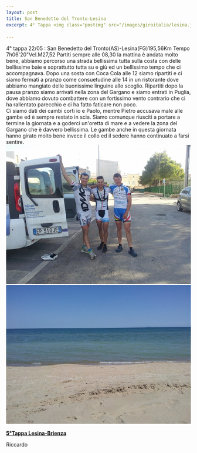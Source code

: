 ```yaml
---
layout: post
title: San Benedetto del Tronto-Lesina
excerpt: 4° Tappa <img class="postimg" src="/images/giroitalia/lesina.jpg">

---
```


4° tappa 22/05 : San Benedetto del Tronto(AS)-Lesina(FG)195,56Km Tempo 7h06'20"Vel.M27,52
Partiti sempre alle 08,30 la mattina è andata molto bene, abbiamo percorso una strada bellissima tutta sulla costa con delle bellissime baie e soprattutto tutta su e giù ed un bellissimo tempo che ci accompagnava. Dopo una sosta con Coca Cola alle 12 siamo ripartiti e ci siamo fermati a pranzo come consuetudine alle 14 in un ristorante dove abbiamo mangiato delle buonissime linguine allo scoglio. Ripartiti dopo la pausa pranzo siamo arrivati nella zona del Gargano e siamo entrati in Puglia, dove abbiamo dovuto combattere con un fortissimo vento contrario che ci ha rallentato parecchio e ci ha fatto faticare non poco.<br>
Ci siamo dati dei cambi corti io e Paolo, mentre Pietro accusava male alle gambe ed è sempre restato in scia. Siamo comunque riusciti a portare a termine la giornata e a goderci un'oretta di mare e a vedere la zona del Gargano che è davvero bellissima. Le gambe anche in questa giornata hanno girato molto bene invece il collo ed il sedere hanno continuato a farsi sentire.<br>
<a href="/images/giroitalia/lesina.jpg"><img class="postimg" src="/images/giroitalia/lesina.jpg"></a>
<a href="/images/giroitalia/lesinamare.jpg"><img class="postimg" src="/images/giroitalia/lesinamare.jpg"></a>
<a href="/2014/05/26/6Tappa"><P class="correlatedPost"><b>5°Tappa Lesina-Brienza</b></P></a>
Riccardo 
